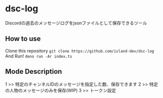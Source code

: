 # dsc-log

Discordの過去のメッセージログをjsonファイルとして保存できるツール

## How to use

Clone this repository
```git clone https://github.com/island-dev/dsc-log```
And Run!
```deno run -Ar index.ts```

## Mode Description
1 >> 特定のチャンネルIDのメッセージを指定した数、保存できます
2 >> 特定の人物のメッセージのみを保存(WIP)
3 >> トークン設定